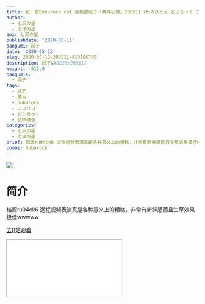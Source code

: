 ```yaml
---
title: 纸一重Doburock cut 远程歌段子「两种心情」200511（かみひとえ どぶろっく 二つの思い）
author:
  - 七沢の星
  - 七泽的星
zmz: 七沢の星
publishdate: '2020-05-11'
bangumi: 段子
date: '2020-05-12'
slug: 2020-05-12-200511-413186705
description: 段子&#8226;200511
weight: -512.0
bangumis:
  - 段子
tags:
  - 综艺
  - 華大
  - Doburock
  - ココリコ
  - どぶろっく
  - 弘中綾香
categories:
  - 七沢の星
  - 七泽的星
brief: 档源ru04ck6 远程视频表演真是各种意义上的糟糕，非常有新鲜感而且生草效果极佳wwwww
combi: doburock
---
```

![](https://raw.githubusercontent.com/tcgriffith/owaraisite/master/static/tmpimg/081f2fe495d2239313c423215cacb6124bbde36c.jpg.480.jpg)
# 简介  
档源ru04ck6
远程视频表演真是各种意义上的糟糕，非常有新鲜感而且生草效果极佳wwwww  

[去B站观看](https://www.bilibili.com/video/av413186705/)
<div class ="resp-container"><iframe class="testiframe" src="//player.bilibili.com/player.html?aid=413186705"", scrolling="no", allowfullscreen="true" > </iframe></div> 
